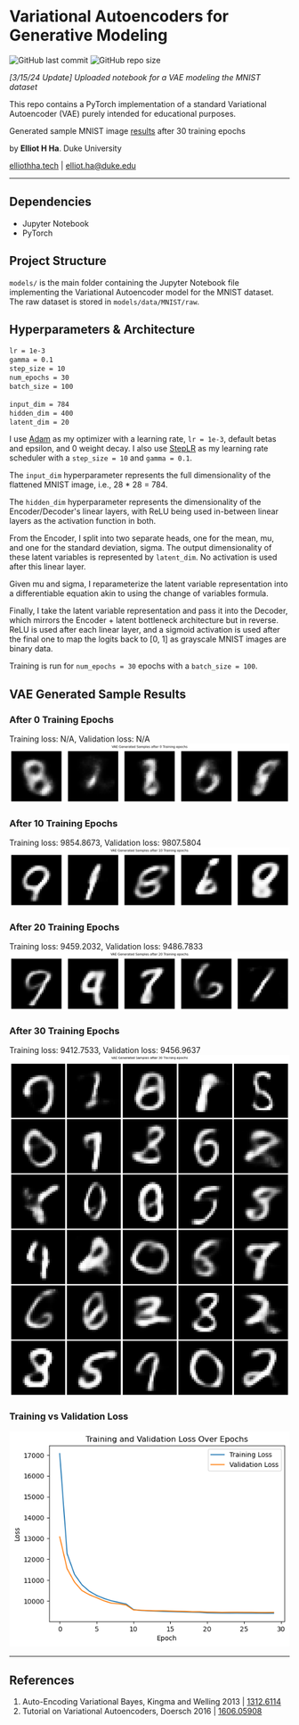 # Variational Autoencoders for Generative Modeling
![GitHub last commit](https://img.shields.io/github/last-commit/elliothha/variational-autoencoders) ![GitHub repo size](https://img.shields.io/github/repo-size/elliothha/variational-autoencoders)

*[3/15/24 Update] Uploaded notebook for a VAE modeling the MNIST dataset*

This repo contains a PyTorch implementation of a standard Variational Autoencoder (VAE) purely intended for educational purposes.

Generated sample MNIST image [results](https://github.com/elliothha/variational-autoencoders/blob/main/README.md#after-30-training-epochs) after 30 training epochs

by **Elliot H Ha**. Duke University

[elliothha.tech](https://elliothha.tech/) | [elliot.ha@duke.edu](mailto:elliot.ha@duke.edu)

---

## Dependencies
- Jupyter Notebook
- PyTorch

## Project Structure
`models/` is the main folder containing the Jupyter Notebook file implementing the Variational Autoencoder model for the MNIST dataset. The raw dataset is stored in `models/data/MNIST/raw`.

## Hyperparameters & Architecture
```
lr = 1e-3
gamma = 0.1
step_size = 10
num_epochs = 30
batch_size = 100

input_dim = 784
hidden_dim = 400
latent_dim = 20
```

I use [Adam](https://pytorch.org/docs/stable/generated/torch.optim.Adam.html) as my optimizer with a learning rate, `lr = 1e-3`, default betas and epsilon, and 0 weight decay. I also use [StepLR](https://pytorch.org/docs/stable/generated/torch.optim.lr_scheduler.StepLR.html) as my learning rate scheduler with a `step_size = 10` and `gamma = 0.1`.

The `input_dim` hyperparameter represents the full dimensionality of the flattened MNIST image, i.e., 28 * 28 = 784. 

The `hidden_dim` hyperparameter represents the dimensionality of the Encoder/Decoder's linear layers, with ReLU being used in-between linear layers as the activation function in both. 

From the Encoder, I split into two separate heads, one for the mean, mu, and one for the standard deviation, sigma. The output dimensionality of these latent variables is represented by `latent_dim`. No activation is used after this linear layer.

Given mu and sigma, I reparameterize the latent variable representation into a differentiable equation akin to using the change of variables formula.

Finally, I take the latent variable representation and pass it into the Decoder, which mirrors the Encoder + latent bottleneck architecture but in reverse. ReLU is used after each linear layer, and a sigmoid activation is used after the final one to map the logits back to [0, 1] as grayscale MNIST images are binary data.

Training is run for `num_epochs = 30` epochs with a `batch_size = 100`.

## VAE Generated Sample Results
### After 0 Training Epochs
Training loss: N/A, Validation loss: N/A
![VAE sampling results for 0 training epochs](/examples/samples_0.png)

### After 10 Training Epochs
Training loss: 9854.8673, Validation loss: 9807.5804
![VAE sampling results for 10 training epochs](/examples/samples_10.png)

### After 20 Training Epochs
Training loss: 9459.2032, Validation loss: 9486.7833
![VAE sampling results for 20 training epochs](/examples/samples_20.png)

### After 30 Training Epochs
Training loss: 9412.7533, Validation loss: 9456.9637
![VAE sampling results for 30 training epochs](/examples/large_samples_30.png)

### Training vs Validation Loss
![Training vs Validation loss](/examples/loss_plot.png)

---

## References
1. Auto-Encoding Variational Bayes, Kingma and Welling 2013 | [1312.6114](https://arxiv.org/abs/1312.6114)
2. Tutorial on Variational Autoencoders, Doersch 2016 | [1606.05908](https://arxiv.org/abs/1606.05908)